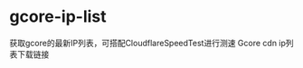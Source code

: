 # gcore-ip-list
获取gcore的最新IP列表，可搭配CloudflareSpeedTest进行测速
<a herf="https://bt.ccckfg.top/down/hJQU1Y0xqDJq.txt">Gcore cdn ip列表下载链接</a>
